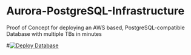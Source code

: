 # Aurora-PostgreSQL-Infrastructure
Proof of Concept for deploying an AWS based, PostgreSQL-compatible Database with multiple TBs in minutes

#[![Deploy Database](https://github.com/SeeSharp7/Aurora-PostgreSQL-Infrastructure/actions/workflows/deployment.yml/badge.svg?branch=main)](https://github.com/SeeSharp7/Aurora-PostgreSQL-Infrastructure/actions/workflows/deployment.yml)
